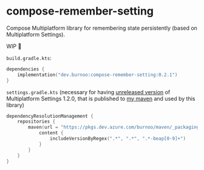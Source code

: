 # compose-remember-setting

Compose Multiplatform library for remembering state persistently (based on Multiplatform Settings).

WIP 🚧

`build.gradle.kts`:
```kotlin
dependencies {
    implementation("dev.burnoo:compose-remember-setting:0.2.1")
}
```

`settings.gradle.kts` (necessary for having [unreleased version](https://github.com/burnoo/multiplatform-settings) of Multiplatform Settings 1.2.0, that is published to [my maven](https://github.com/burnoo/maven) and used by this library) 
```kotlin
dependencyResolutionManagement {
    repositories {
        maven(url = "https://pkgs.dev.azure.com/burnoo/maven/_packaging/public/maven/v1") {
            content {
                includeVersionByRegex(".*", ".*", ".*-beap[0-9]+")
            }
        }
    }
}
